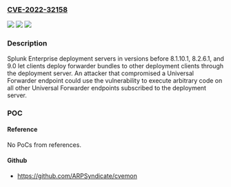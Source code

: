 ### [CVE-2022-32158](https://cve.mitre.org/cgi-bin/cvename.cgi?name=CVE-2022-32158)
![](https://img.shields.io/static/v1?label=Product&message=Splunk%20Enterprise&color=blue)
![](https://img.shields.io/static/v1?label=Version&message=n%2Fa&color=blue)
![](https://img.shields.io/static/v1?label=Vulnerability&message=CWE-284%20Improper%20Access%20Control&color=brighgreen)

### Description

Splunk Enterprise deployment servers in versions before 8.1.10.1, 8.2.6.1, and 9.0 let clients deploy forwarder bundles to other deployment clients through the deployment server. An attacker that compromised a Universal Forwarder endpoint could use the vulnerability to execute arbitrary code on all other Universal Forwarder endpoints subscribed to the deployment server.

### POC

#### Reference
No PoCs from references.

#### Github
- https://github.com/ARPSyndicate/cvemon

